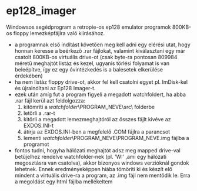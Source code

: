 # ep128_imager
Windowsos segédprogram a retropie-os ep128 emulator programok 800KB-os floppy lemezképfájlra való kiírásához.

- a programnak első indítást követően meg kell adni egy elérési utat, hogy honnan keresse a beérkező .rar fájlokat, valamint kiválasztani egy már csatolt 800KB-os virtuális drive-ot (csak byte-ra pontosan 809984 méretű 
  meghajtót listáz és kezel, ugyanis törlési folyamat is van beleépítve, így ez egy óvintézkedés is a balesetek elkerülése érdekében)
- ha nem listáz floppy drive-ot, akkor fel kell csatolni egyet pl. ImDisk-kel és újraindítani az Ep128 Imager-t.
- ezek után amíg fut a program figyeli a megadott watchfoldert, ha abba .rar fájl kerül azt feldolgozza:
	1. kitömríti a _watchfolder_\PROGRAM_NEVE\src\ folderbe
	2. letörli a .rar-t
	3. kitörli a megadott lemezmeghajtóról az összes fájlt kivéve az EXDOS.INI-t
	4. átírja az EXDOS.INI-ben a megfelelő .COM fájlra a parancsot
	5. lementi _watchfolder_\PROGRAM_NEVE\PROGRAM_NEVE.img fájlba a programot 
- fontos tudni, hogyha hálózati meghajtót adsz meg mapped drive-val betűjelhez rendelve watchfolder-nek (pl. 'W:\' ,ami egy hálózati megosztásra van csatolva), akkor bizonyos windows verzióknál gondok lehetnek.
  Ennek eredményeképpen hiába tömöríti ki és készít elő mindent a virtuális drive-ra a program, az .img fájl nem mentődik le. Erra a megoldást egy html fájlba mellékeltem
 
